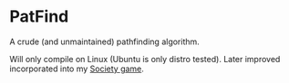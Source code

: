 # PatFind
A crude (and unmaintained) pathfinding algorithm.

Will only compile on Linux (Ubuntu is only distro tested). Later improved incorporated into my [Society game](https://github.com/phunanon/Society).
